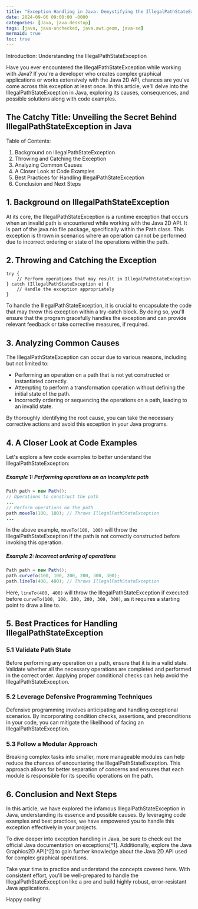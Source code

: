 ```yaml
---
title: "Exception Handling in Java: Demystifying the IllegalPathStateException "
date: 2024-09-06 09:00:00 -0000
categories: [Java, java.desktop]
tags: [java, java-unchecked, java.awt.geom, java-se]
mermaid: true
toc: true
---
```



Introduction: Understanding the IllegalPathStateException 

Have you ever encountered the IllegalPathStateException while working with Java? If you're a developer who creates complex graphical applications or works extensively with the Java 2D API, chances are you've come across this exception at least once. In this article, we'll delve into the IllegalPathStateException in Java, exploring its causes, consequences, and possible solutions along with code examples.

## The Catchy Title: Unveiling the Secret Behind IllegalPathStateException in Java  

Table of Contents:
1. Background on IllegalPathStateException
2. Throwing and Catching the Exception
3. Analyzing Common Causes
4. A Closer Look at Code Examples
5. Best Practices for Handling IllegalPathStateException
6. Conclusion and Next Steps

## 1. Background on IllegalPathStateException  

At its core, the IllegalPathStateException is a runtime exception that occurs when an invalid path is encountered while working with the Java 2D API. It is part of the java.nio.file package, specifically within the Path class. This exception is thrown in scenarios where an operation cannot be performed due to incorrect ordering or state of the operations within the path.

## 2. Throwing and Catching the Exception  

```
try {
    // Perform operations that may result in IllegalPathStateException
} catch (IllegalPathStateException e) {
    // Handle the exception appropriately
}
```

To handle the IllegalPathStateException, it is crucial to encapsulate the code that may throw this exception within a try-catch block. By doing so, you'll ensure that the program gracefully handles the exception and can provide relevant feedback or take corrective measures, if required.

## 3. Analyzing Common Causes  

The IllegalPathStateException can occur due to various reasons, including but not limited to:

- Performing an operation on a path that is not yet constructed or instantiated correctly.
- Attempting to perform a transformation operation without defining the initial state of the path.
- Incorrectly ordering or sequencing the operations on a path, leading to an invalid state.

By thoroughly identifying the root cause, you can take the necessary corrective actions and avoid this exception in your Java programs.

## 4. A Closer Look at Code Examples  

Let's explore a few code examples to better understand the IllegalPathStateException:

##### Example 1: Performing operations on an incomplete path

```java
Path path = new Path();
// Operations to construct the path
...
// Perform operations on the path
path.moveTo(100, 100); // Throws IllegalPathStateException
...
```
In the above example, `moveTo(100, 100)` will throw the IllegalPathStateException if the path is not correctly constructed before invoking this operation.

##### Example 2: Incorrect ordering of operations

```java
Path path = new Path();
path.curveTo(100, 100, 200, 200, 300, 300);
path.lineTo(400, 400); // Throws IllegalPathStateException
```

Here, `lineTo(400, 400)` will throw the IllegalPathStateException if executed before `curveTo(100, 100, 200, 200, 300, 300)`, as it requires a starting point to draw a line to.

## 5. Best Practices for Handling IllegalPathStateException

### 5.1 Validate Path State

Before performing any operation on a path, ensure that it is in a valid state. Validate whether all the necessary operations are completed and performed in the correct order. Applying proper conditional checks can help avoid the IllegalPathStateException.

### 5.2 Leverage Defensive Programming Techniques

Defensive programming involves anticipating and handling exceptional scenarios. By incorporating condition checks, assertions, and preconditions in your code, you can mitigate the likelihood of facing an IllegalPathStateException.

### 5.3 Follow a Modular Approach

Breaking complex tasks into smaller, more manageable modules can help reduce the chances of encountering the IllegalPathStateException. This approach allows for better separation of concerns and ensures that each module is responsible for its specific operations on the path.

## 6. Conclusion and Next Steps

In this article, we have explored the infamous IllegalPathStateException in Java, understanding its essence and possible causes. By leveraging code examples and best practices, we have empowered you to handle this exception effectively in your projects.

To dive deeper into exception handling in Java, be sure to check out the official Java documentation on exceptions[^1]. Additionally, explore the Java Graphics2D API[^2] to gain further knowledge about the Java 2D API used for complex graphical operations.

Take your time to practice and understand the concepts covered here. With consistent effort, you'll be well-prepared to handle the IllegalPathStateException like a pro and build highly robust, error-resistant Java applications.

Happy coding!

[1]: https://docs.oracle.com/javase/tutorial/essential/exceptions/
[2]: https://docs.oracle.com/javase/7/docs/api/java/awt/Graphics2D.html